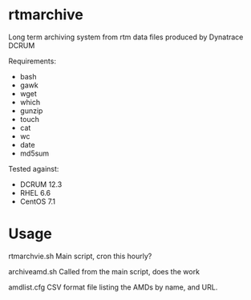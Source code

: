 # rtmarchive
Long term archiving system from rtm data files produced by Dynatrace DCRUM

Requirements:
- bash
- gawk
- wget
- which
- gunzip
- touch
- cat
- wc
- date
- md5sum

Tested against:
- DCRUM 12.3
- RHEL 6.6
- CentOS 7.1

# Usage

rtmarchvie.sh
Main script, cron this hourly?

archiveamd.sh
Called from the main script, does the work

amdlist.cfg
CSV format file listing the AMDs by name, and URL.




